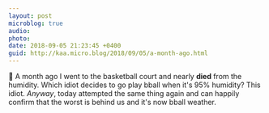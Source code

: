 ```yaml
---
layout: post
microblog: true
audio: 
photo: 
date: 2018-09-05 21:23:45 +0400
guid: http://kaa.micro.blog/2018/09/05/a-month-ago.html
---
```

🏀 A month ago I went to the basketball court and nearly **died** from the humidity. Which idiot decides to go play bball when it's 95% humidity? This idiot. _Anyway_, today attempted the same thing again and can happily confirm that the worst is behind us and it's now bball weather.
